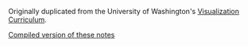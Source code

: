 Originally duplicated from the University of Washington's [Visualization Curriculum](https://github.com/uwdata/visualization-curriculum).

[Compiled version of these notes](https://christopherdavisuci.github.io/UCI-Math-10)